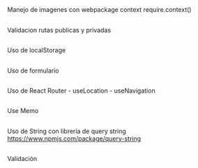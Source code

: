 ##
Manejo de imagenes con webpackage context require.context()
## 
Validacion rutas publicas y privadas 
##
Uso de localStorage
##
Uso de formulario
##
Uso de React Router - useLocation - useNavigation
##
Use Memo
##
Uso de String con librería de query string https://www.npmjs.com/package/query-string
##
Validación